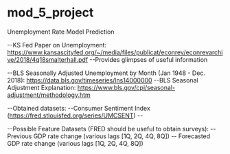 # mod_5_project

Unemployment Rate Model Prediction

  --KS Fed Paper on Unemployment: https://www.kansascityfed.org/~/media/files/publicat/econrev/econrevarchive/2018/4q18smalterhall.pdf
    --Provides glimpses of useful information


  --BLS Seasonally Adjusted Unemployment by Month (Jan 1948 - Dec. 2018): https://data.bls.gov/timeseries/lns14000000
  --BLS Seasonal Adjustment Explanation: https://www.bls.gov/cpi/seasonal-adjustment/methodology.htm


  --Obtained datasets:
    --Consumer Sentiment Index (https://fred.stlouisfed.org/series/UMCSENT)
    --

  --Possible Feature Datasets (FRED should be useful to obtain surveys):
    -- Previous GDP rate change (various lags [1Q, 2Q, 4Q, 8Q])
    -- Forecasted GDP rate change (various lags [1Q, 2Q, 4Q, 8Q])
